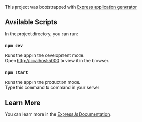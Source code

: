This project was bootstrapped with [Express application generator](https://expressjs.com/en/starter/generator.html)

## Available Scripts

In the project directory, you can run:

### `npm dev`

Runs the app in the development mode.<br />
Open [http://localhost:5000](http://localhost:5000) to view it in the browser.

### `npm start`

Runs the app in the production mode.<br />
Type this command to command in your server

## Learn More

You can learn more in the [ExpressJs Documentation](https://expressjs.com/).

